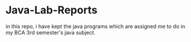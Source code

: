 # Java-Lab-Reports
in this repo, i have kept the java programs which are assigned me to do in my BCA 3rd semester's java subject.
